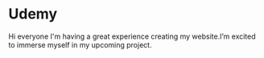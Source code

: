 # Udemy
Hi everyone I'm having a great experience creating my website.I’m excited to immerse myself in my upcoming project.
